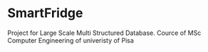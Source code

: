 # SmartFridge

Project for Large Scale Multi Structured Database. Cource of MSc Computer Engineering of univeristy of Pisa

